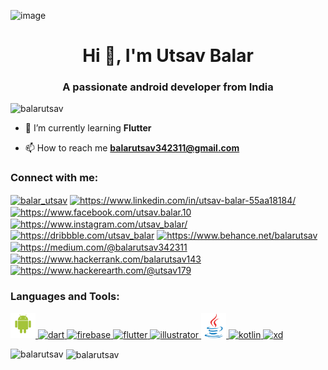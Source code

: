 ![image](https://user-images.githubusercontent.com/81766772/119702956-adb88680-be73-11eb-949c-7858e9fdafd5.png)
<h1 align="center">Hi 👋, I'm Utsav Balar</h1>
<h3 align="center">A passionate android developer from India</h3>

<p align="left"> <img src="https://komarev.com/ghpvc/?username=balarutsav&label=Profile%20views&color=0e75b6&style=flat" alt="balarutsav" /> </p>

- 🌱 I’m currently learning **Flutter**

- 📫 How to reach me **balarutsav342311@gmail.com**

<h3 align="left">Connect with me:</h3>
<p align="left">
<a href="https://dev.to/balar_utsav" target="blank"><img align="center" src="https://cdn.jsdelivr.net/npm/simple-icons@3.0.1/icons/dev-dot-to.svg" alt="balar_utsav" height="30" width="40" /></a>
<a href="https://linkedin.com/in/https://www.linkedin.com/in/utsav-balar-55aa18184/" target="blank"><img align="center" src="https://raw.githubusercontent.com/rahuldkjain/github-profile-readme-generator/master/src/images/icons/Social/linked-in-alt.svg" alt="https://www.linkedin.com/in/utsav-balar-55aa18184/" height="30" width="40" /></a>
<a href="https://fb.com/https://www.facebook.com/utsav.balar.10" target="blank"><img align="center" src="https://raw.githubusercontent.com/rahuldkjain/github-profile-readme-generator/master/src/images/icons/Social/facebook.svg" alt="https://www.facebook.com/utsav.balar.10" height="30" width="40" /></a>
<a href="https://instagram.com/https://www.instagram.com/utsav_balar/" target="blank"><img align="center" src="https://raw.githubusercontent.com/rahuldkjain/github-profile-readme-generator/master/src/images/icons/Social/instagram.svg" alt="https://www.instagram.com/utsav_balar/" height="30" width="40" /></a>
<a href="https://dribbble.com/https://dribbble.com/utsav_balar" target="blank"><img align="center" src="https://raw.githubusercontent.com/rahuldkjain/github-profile-readme-generator/master/src/images/icons/Social/dribbble.svg" alt="https://dribbble.com/utsav_balar" height="30" width="40" /></a>
<a href="https://www.behance.net/https://www.behance.net/balarutsav" target="blank"><img align="center" src="https://raw.githubusercontent.com/rahuldkjain/github-profile-readme-generator/master/src/images/icons/Social/behance.svg" alt="https://www.behance.net/balarutsav" height="30" width="40" /></a>
<a href="https://medium.com/https://medium.com/@balarutsav342311" target="blank"><img align="center" src="https://raw.githubusercontent.com/rahuldkjain/github-profile-readme-generator/master/src/images/icons/Social/medium.svg" alt="https://medium.com/@balarutsav342311" height="30" width="40" /></a>
<a href="https://www.hackerrank.com/https://www.hackerrank.com/balarutsav143" target="blank"><img align="center" src="https://raw.githubusercontent.com/rahuldkjain/github-profile-readme-generator/master/src/images/icons/Social/hackerrank.svg" alt="https://www.hackerrank.com/balarutsav143" height="30" width="40" /></a>
<a href="https://www.hackerearth.com/https://www.hackerearth.com/@utsav179" target="blank"><img align="center" src="https://raw.githubusercontent.com/rahuldkjain/github-profile-readme-generator/master/src/images/icons/Social/hackerearth.svg" alt="https://www.hackerearth.com/@utsav179" height="30" width="40" /></a>
</p>

<h3 align="left">Languages and Tools:</h3>
<p align="left"> <a href="https://developer.android.com" target="_blank"> <img src="https://raw.githubusercontent.com/devicons/devicon/master/icons/android/android-original-wordmark.svg" alt="android" width="40" height="40"/> </a> <a href="https://dart.dev" target="_blank"> <img src="https://www.vectorlogo.zone/logos/dartlang/dartlang-icon.svg" alt="dart" width="40" height="40"/> </a> <a href="https://firebase.google.com/" target="_blank"> <img src="https://www.vectorlogo.zone/logos/firebase/firebase-icon.svg" alt="firebase" width="40" height="40"/> </a> <a href="https://flutter.dev" target="_blank"> <img src="https://www.vectorlogo.zone/logos/flutterio/flutterio-icon.svg" alt="flutter" width="40" height="40"/> </a> <a href="https://www.adobe.com/in/products/illustrator.html" target="_blank"> <img src="https://www.vectorlogo.zone/logos/adobe_illustrator/adobe_illustrator-icon.svg" alt="illustrator" width="40" height="40"/> </a> <a href="https://www.java.com" target="_blank"> <img src="https://raw.githubusercontent.com/devicons/devicon/master/icons/java/java-original.svg" alt="java" width="40" height="40"/> </a> <a href="https://kotlinlang.org" target="_blank"> <img src="https://www.vectorlogo.zone/logos/kotlinlang/kotlinlang-icon.svg" alt="kotlin" width="40" height="40"/> </a> <a href="https://www.adobe.com/products/xd.html" target="_blank"> <img src="https://cdn.worldvectorlogo.com/logos/adobe-xd.svg" alt="xd" width="40" height="40"/> </a> </p>

<p><img align="left" src="https://github-readme-stats.vercel.app/api/top-langs?username=balarutsav&show_icons=true&locale=en&layout=compact" alt="balarutsav" /></p>

<p>&nbsp;<img align="center" src="https://github-readme-stats.vercel.app/api?username=balarutsav&show_icons=true&locale=en" alt="balarutsav" /></p>
